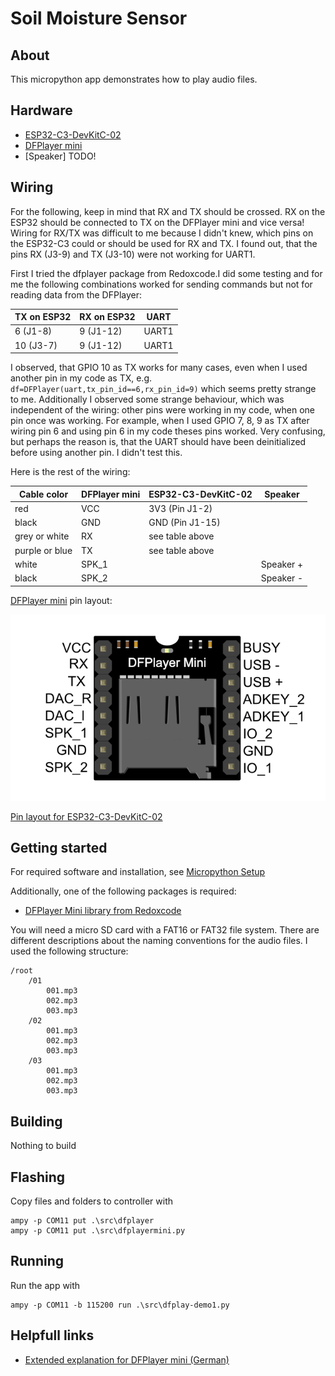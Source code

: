 # Soil Moisture Sensor

## About

This micropython app demonstrates how to play audio files.

## Hardware

- [ESP32-C3-DevKitC-02](https://docs.espressif.com/projects/esp-idf/en/latest/esp32c3/hw-reference/esp32c3/user-guide-devkitc-02.html)
- [DFPlayer mini](https://wiki.dfrobot.com/DFPlayer_Mini_SKU_DFR0299)
- [Speaker] TODO!

## Wiring

For the following, keep in mind that RX and TX should be crossed. RX on the ESP32 should be connected to TX on the DFPlayer mini and vice versa!
Wiring for RX/TX was difficult to me because I didn't knew, which pins on the ESP32-C3 could or should be used for RX and TX. I found out, that the pins RX (J3-9) and TX (J3-10) were not working for UART1.

First I tried the dfplayer package from Redoxcode.I did some testing and for me the following combinations worked for sending commands but not for reading data from the DFPlayer:

| TX on ESP32 | RX on ESP32 | UART  |
| ----------- | ----------- | ----- |
| 6 (J1-8)    | 9 (J1-12)   | UART1 |
| 10 (J3-7)   | 9 (J1-12)   | UART1 |

I observed, that GPIO 10 as TX works for many cases, even when I used another pin in my code as TX, e.g. `df=DFPlayer(uart,tx_pin_id==6,rx_pin_id=9)` which seems pretty strange to me. Additionally I observed some strange behaviour, which was independent of the wiring: other pins were working in my code, when one pin once was working. For example, when I used GPIO 7, 8, 9 as TX after wiring pin 6 and using pin 6 in my code theses pins worked. Very confusing, but perhaps the reason is, that the UART should have been deinitialized before using another pin. I didn't test this.

Here is the rest of the wiring:

| Cable color    | DFPlayer mini | ESP32-C3-DevKitC-02 | Speaker   |
| -------------- | ------------- | ------------------- | --------- |
| red            | VCC           | 3V3 (Pin J1-2)      |           |
| black          | GND           | GND (Pin J1-15)     |           |
| grey or white  | RX            | see table above     |           |
| purple or blue | TX            | see table above     |           |
| white          | SPK_1         |                     | Speaker + |
| black          | SPK_2         |                     | Speaker - |

[DFPlayer mini](https://wiki.dfrobot.com/DFPlayer_Mini_SKU_DFR0299) pin layout:

![DFPlayer Mini Pin Map](./DFPlayerMini_pins.png)

[Pin layout for ESP32-C3-DevKitC-02](https://docs.espressif.com/projects/esp-idf/en/latest/esp32c3/hw-reference/esp32c3/user-guide-devkitc-02.html)

## Getting started

For required software and installation, see [Micropython Setup](../../doc/setup-micropython.md)

Additionally, one of the following packages is required:

- [DFPlayer Mini library from Redoxcode](https://pypi.org/project/micropython-dfplayer)

You will need a micro SD card with a FAT16 or FAT32 file system. There are different descriptions about the naming conventions for the audio files. I used the following structure:

```PS
/root
    /01
        001.mp3
        002.mp3
        003.mp3
    /02
        001.mp3
        002.mp3
        003.mp3
    /03
        001.mp3
        002.mp3
        003.mp3
```

## Building

Nothing to build

## Flashing

Copy files and folders to controller with

```PS
ampy -p COM11 put .\src\dfplayer
ampy -p COM11 put .\src\dfplayermini.py
```

## Running

Run the app with

```PS
ampy -p COM11 -b 115200 run .\src\dfplay-demo1.py
```

## Helpfull links

- [Extended explanation for DFPlayer mini (German)](https://www.elektronik-kompendium.de/sites/praxis/bauteil_dfplayer-mini.htm)
